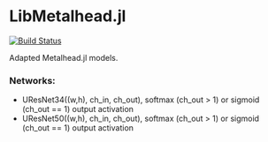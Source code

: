 # LibMetalhead.jl

[![Build Status](https://github.com/cirobr/LibMetalhead.jl/actions/workflows/CI.yml/badge.svg?branch=main)](https://github.com/cirobr/LibMetalhead.jl/actions/workflows/CI.yml?query=branch%3Amain)

Adapted Metalhead.jl models.

### Networks:
* UResNet34((w,h), ch_in, ch_out), softmax (ch_out > 1) or sigmoid (ch_out == 1) output activation
* UResNet50((w,h), ch_in, ch_out), softmax (ch_out > 1) or sigmoid (ch_out == 1) output activation
